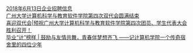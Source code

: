   
[2018年6月13日企业招聘信息](http://www.dianyue.me/archives/664/3iu218qjtilk1ybi/)  
[广州大学计算机科学与教育软件学院第四次双代会圆满结束](http://www.dianyue.me/archives/820/tc0ztvu398nuhnbs/)  
[喜迎双代会|预祝广州大学计算机科学与教育软件学院第四次团员、学生代表大会胜利召开！](http://www.dianyue.me/archives/812/bftliubx660b0aul/)  
[毕业“计”榜样 | 鼓励与友情共舞，青春伴梦想齐飞 ——记计算机学院一个传奇宿舍里的四位少年](http://www.dianyue.me/archives/491/8g8qcwrxhl01x56t/)